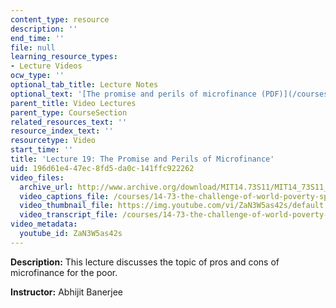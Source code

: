 ```yaml
---
content_type: resource
description: ''
end_time: ''
file: null
learning_resource_types:
- Lecture Videos
ocw_type: ''
optional_tab_title: Lecture Notes
optional_text: '[The promise and perils of microfinance (PDF)](/courses/14-73-the-challenge-of-world-poverty-spring-2011/resources/mit14_73s11_lec19_slides)'
parent_title: Video Lectures
parent_type: CourseSection
related_resources_text: ''
resource_index_text: ''
resourcetype: Video
start_time: ''
title: 'Lecture 19: The Promise and Perils of Microfinance'
uid: 196d61e4-47ec-8fd5-da0c-141ffc922262
video_files:
  archive_url: http://www.archive.org/download/MIT14.73S11/MIT14_73S11_lec19_300k.mp4
  video_captions_file: /courses/14-73-the-challenge-of-world-poverty-spring-2011/027f23e6446c56d2b0896f238aab0ee2_ZaN3W5as42s.vtt
  video_thumbnail_file: https://img.youtube.com/vi/ZaN3W5as42s/default.jpg
  video_transcript_file: /courses/14-73-the-challenge-of-world-poverty-spring-2011/f3af18c547fcd2d3e5c16349e4688197_ZaN3W5as42s.pdf
video_metadata:
  youtube_id: ZaN3W5as42s
---
```


**Description:** This lecture discusses the topic of pros and cons of microfinance for the poor.

**Instructor:** Abhijit Banerjee



